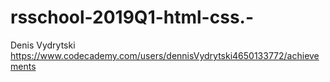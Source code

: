 # rsschool-2019Q1-html-css.-
Denis Vydrytski 
https://www.codecademy.com/users/dennisVydrytski4650133772/achievements 
